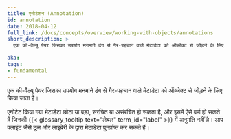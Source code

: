 ```yaml
---
title: एनोटेशन (Annotation)
id: annotation
date: 2018-04-12
full_link: /docs/concepts/overview/working-with-objects/annotations
short_description: >
  एक की-वैल्यू पेयर जिसका उपयोग मनमाने ढंग से गैर-पहचान वाले मेटाडेटा को ऑब्जेक्ट से जोड़ने के लिए किया जाता है।

aka: 
tags:
- fundamental
---
```

 एक की-वैल्यू पेयर जिसका उपयोग मनमाने ढंग से गैर-पहचान वाले मेटाडेटा को ऑब्जेक्ट से जोड़ने के लिए किया जाता है।

<!--more--> 

एनोटेट किया गया मेटाडेटा छोटा या बड़ा, संरचित या असंरचित हो सकता है, और इसमें ऐसे वर्ण हो सकते हैं जिनकी {{< glossary_tooltip text="लेबल" term_id="label" >}} में अनुमति नहीं है। आप क्लाइंट जैसे टूल और लाइब्रेरी के द्वारा मेटाडेटा पुनर्प्राप्त कर सकते हैं।
